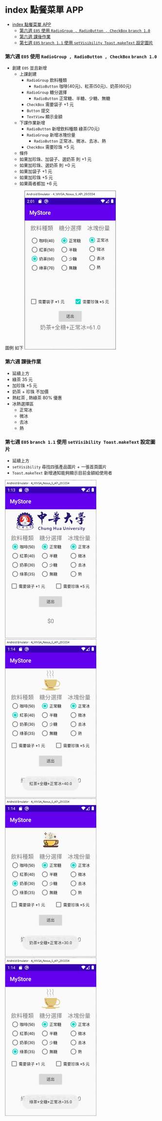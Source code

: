 # index 點餐菜單 APP
- [index 點餐菜單 APP](#index-%e9%bb%9e%e9%a4%90%e8%8f%9c%e5%96%ae-app)
    - [第六週 ```E05``` 使用 ```RadioGroup , RadioButton , CheckBox``` ```branch 1.0```](#%e7%ac%ac%e5%85%ad%e9%80%b1-e05-%e4%bd%bf%e7%94%a8-radiogroup--radiobutton--checkbox-branch-10)
    - [第六週 課後作業](#%e7%ac%ac%e5%85%ad%e9%80%b1-%e8%aa%b2%e5%be%8c%e4%bd%9c%e6%a5%ad)
    - [第七週 ```E05``` ```branch 1.1``` 使用 ```setVisibility Toast.makeText``` 設定圖片](#%e7%ac%ac%e4%b8%83%e9%80%b1-e05-branch-11-%e4%bd%bf%e7%94%a8-setvisibility-toastmaketext-%e8%a8%ad%e5%ae%9a%e5%9c%96%e7%89%87)

### 第六週 ```E05``` 使用 ```RadioGroup , RadioButton , CheckBox``` ```branch 1.0```
- 創建 ```E05``` 並且新增 
  - 上課創建
    - ```RadioGroup``` 飲料種類 
      - ```RadioButton``` 咖啡(40元)、紅茶(50元)、奶茶(60元) 
    - ```RadioGroup``` 糖分選擇 
      - ```RadioButton``` 正常糖、半糖、少糖、無糖 
    - ```CheckBox``` 需要袋子 +1 元 
    - ```Button``` 提交
    - ```TextView``` 顯示金額
  - 下課作業新增
    - ```RadioButton``` 新增飲料種類 綠茶(70元)
    - ```RadioGroup``` 新增冰塊份量
      - ```RadioButton``` 正常冰、微冰、去冰、熱
    - ```CheckBox``` 需要珍珠 +5 元
  - 條件
  - 如果加珍珠、加袋子、選奶茶 則 +1 元
  - 如果加珍珠、選奶茶 則 +0 元
  - 如果加袋子 +1 元
  - 如果加珍珠 +5 元
  - 如果兩者都加 +6 元

圖例 如下
<img src="../img/E05_DrinkStore01.jpg" width="300px">

### 第六週 課後作業
- 延續上方
- 綠茶 35 元
- 加珍珠 +5 元
- 奶茶 + 珍珠 不加價
- 熱紅茶 , 熱綠茶 80% 優惠
- 冰熱選擇區
  - 正常冰
  - 微冰
  - 去冰
  - 熱

### 第七週 ```E05``` ```branch 1.1``` 使用 ```setVisibility Toast.makeText``` 設定圖片
- 延續上方
- ```setVisibility``` 尋找四張產品圖片 + 一張首頁圖片
- ```Toast.makeText``` 新增通知能夠顯示目前金額給使用者

<img src="../img/E05_DrinkStore02.jpg" width="300px"> <img src="../img/E05_DrinkStore03.jpg" width="300px">
<img src="../img/E05_DrinkStore04.jpg" width="300px"> <img src="../img/E05_DrinkStore05.jpg" width="300px">
